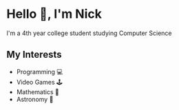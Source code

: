 # Hello 👋, I'm Nick
I'm a 4th year college student studying Computer Science

## My Interests
- Programming 💻
- Video Games 🕹
- Mathematics 🧮
- Astronomy   🔭











<!--
**nicholasrubright/nicholasrubright** is a ✨ _special_ ✨ repository because its `README.md` (this file) appears on your GitHub profile.

Here are some ideas to get you started:

- 🔭 I’m currently working on ...
- 🌱 I’m currently learning ...
- 👯 I’m looking to collaborate on ...
- 🤔 I’m looking for help with ...
- 💬 Ask me about ...
- 📫 How to reach me: ...
- 😄 Pronouns: ...
- ⚡ Fun fact: ...
-->
